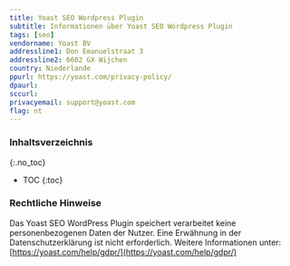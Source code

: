 ```yaml
---
title: Yoast SEO Wordpress Plugin
subtitle: Informationen über Yoast SEO Wordpress Plugin
tags: [seo]
vendorname: Yoast BV
addressline1: Don Emanuelstraat 3
addressline2: 6602 GX Wijchen
country: Niederlande
ppurl: https://yoast.com/privacy-policy/
dpaurl:
sccurl:
privacyemail: support@yoast.com
flag: nt
---
```

### Inhaltsverzeichnis
{:.no_toc}
* TOC
{:toc}

### Rechtliche Hinweise
Das Yoast SEO WordPress Plugin speichert verarbeitet keine personenbezogenen Daten der Nutzer. Eine Erwähnung in der Datenschutzerklärung ist nicht erforderlich. Weitere Informationen unter: [https://yoast.com/help/gdpr/](https://yoast.com/help/gdpr/)